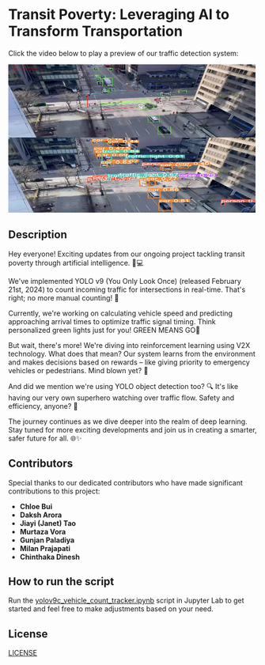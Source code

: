 # Transit Poverty: Leveraging AI to Transform Transportation

Click the video below to play a preview of our traffic detection system:

<a href="/video/traffic_vdo.mp4" target="_blank">
  <img src="/video/traffic.png" alt="Watch the video" width="500" height="300">
</a>

## Description

Hey everyone! Exciting updates from our ongoing project tackling transit poverty through artificial intelligence. 🚗💻

We've implemented YOLO v9 (You Only Look Once) (released February 21st, 2024) to count incoming traffic for intersections in real-time. That's right; no more manual counting! 🙌

Currently, we're working on calculating vehicle speed and predicting approaching arrival times to optimize traffic signal timing. Think personalized green lights just for you! GREEN MEANS GO🚦

But wait, there's more! We're diving into reinforcement learning using V2X technology. What does that mean? Our system learns from the environment and makes decisions based on rewards – like giving priority to emergency vehicles or pedestrians. Mind blown yet? 🤯

And did we mention we're using YOLO object detection too? 🔍 It's like having our very own superhero watching over traffic flow. Safety and efficiency, anyone? 🛑️

The journey continues as we dive deeper into the realm of deep learning. Stay tuned for more exciting developments and join us in creating a smarter, safer future for all. 🌐✨

## Contributors

Special thanks to our dedicated contributors who have made significant contributions to this project:

- **Chloe Bui** 
- **Daksh Arora** 
- **Jiayi (Janet) Tao** 
- **Murtaza Vora** 
- **Gunjan Paladiya** 
- **Milan Prajapati**
- **Chinthaka Dinesh** 

## How to run the script

Run the [yolov9c_vehicle_count_tracker.ipynb](/yolov9c_vehicle_count_tracker.ipynb) script in Jupyter Lab to get started and feel free to make adjustments based on your need.

## License

[LICENSE](LICENSE)
